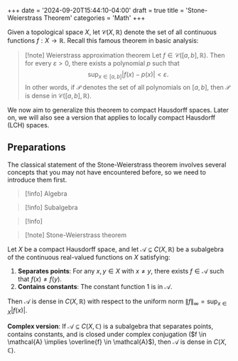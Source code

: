 +++
date = '2024-09-20T15:44:10-04:00'
draft = true
title = 'Stone-Weierstrass Theorem'
categories = 'Math'
+++

Given a topological space $X$, let $\mathcal{C}(X,\mathbb{R})$ denote the set of all continuous functions $f:X\to \mathbb{R}$. Recall this famous theorem in basic analysis:

> [!note] Weierstrass approximation theorem
> Let $f\in \mathcal{C}([a,b],\mathbb{R})$. Then for every $\varepsilon>0$, there exists a polynomial $p$ such that $$\sup_{x\in [a,b]} |f(x)-p(x)|<\varepsilon.$$
> In other words, if $\mathcal{P}$ denotes the set of all polynomials on $[a,b]$, then $\mathcal{P}$ is dense in $\mathcal{C}([a,b],\mathbb{R})$.

We now aim to generalize this theorem to compact Hausdorff spaces. Later on, we will also see a version that applies to locally compact Hausdorff (LCH) spaces.
## Preparations

The classical statement of the Stone-Weierstrass theorem involves several concepts that you may not have encountered before, so we need to introduce them first.

> [!info] Algebra
> 

> [!info] Subalgebra

> [!info] 

> [!note] Stone-Weierstrass theorem

Let $X$ be a compact Hausdorff space, and let $\mathcal{A} \subseteq C(X, \mathbb{R})$ be a subalgebra of the continuous real-valued functions on $X$ satisfying:
1. **Separates points**: For any $x, y \in X$ with $x \neq y$, there exists $f \in \mathcal{A}$ such that $f(x) \neq f(y)$.
2. **Contains constants**: The constant function $1$ is in $\mathcal{A}$.  

Then $\mathcal{A}$ is dense in $C(X,\mathbb{R})$ with respect to the uniform norm $\|f\|_\infty=\sup_{x\in X} |f(x)|$.  

**Complex version**: If $\mathcal{A} \subseteq C(X, \mathbb{C})$ is a subalgebra that separates points, contains constants, and is closed under complex conjugation ($f \in \mathcal{A} \implies \overline{f} \in \mathcal{A}$), then $\mathcal{A}$ is dense in $C(X, \mathbb{C})$.  